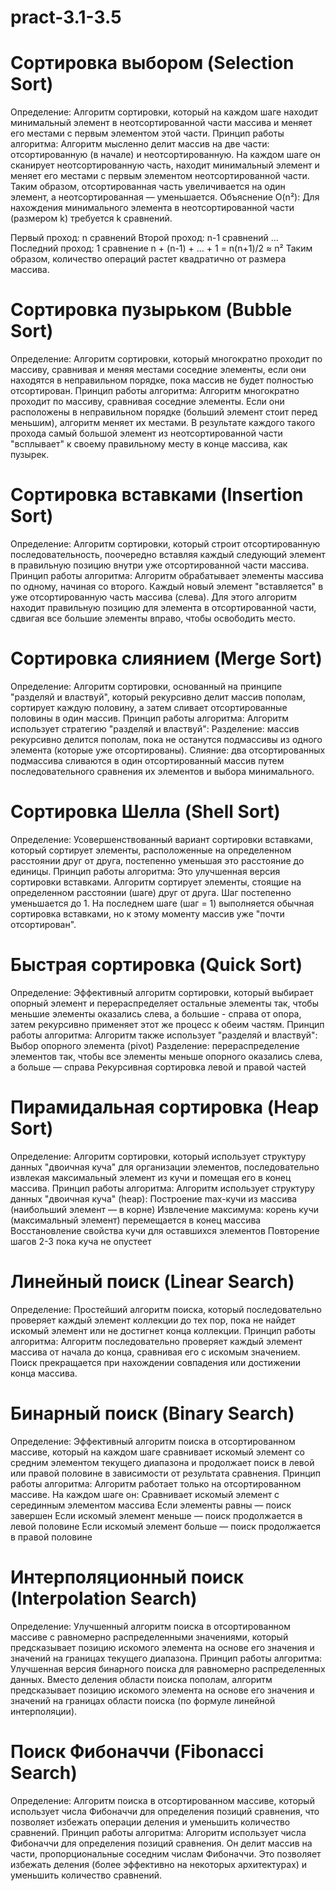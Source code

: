 # pract-3.1-3.5
# Сортировка выбором (Selection Sort)
Определение: Алгоритм сортировки, который на каждом шаге находит минимальный элемент в неотсортированной части массива и меняет его местами с первым элементом этой части.
Принцип работы алгоритма:
Алгоритм мысленно делит массив на две части: отсортированную (в начале) и неотсортированную. На каждом шаге он сканирует неотсортированную часть, находит минимальный элемент и меняет его местами с первым элементом неотсортированной части. Таким образом, отсортированная часть увеличивается на один элемент, а неотсортированная — уменьшается.
  Объяснение O(n²):
Для нахождения минимального элемента в неотсортированной части (размером k) требуется k сравнений.

Первый проход: n сравнений
Второй проход: n-1 сравнений
...
Последний проход: 1 сравнение
n + (n-1) + ... + 1 = n(n+1)/2 ≈ n²
Таким образом, количество операций растет квадратично от размера массива.

# Сортировка пузырьком (Bubble Sort)
Определение: Алгоритм сортировки, который многократно проходит по массиву, сравнивая и меняя местами соседние элементы, если они находятся в неправильном порядке, пока массив не будет полностью отсортирован.
Принцип работы алгоритма:
Алгоритм многократно проходит по массиву, сравнивая соседние элементы. Если они расположены в неправильном порядке (больший элемент стоит перед меньшим), алгоритм меняет их местами. В результате каждого такого прохода самый большой элемент из неотсортированной части "всплывает" к своему правильному месту в конце массива, как пузырек.

# Сортировка вставками (Insertion Sort)
Определение: Алгоритм сортировки, который строит отсортированную последовательность, поочередно вставляя каждый следующий элемент в правильную позицию внутри уже отсортированной части массива.
Принцип работы алгоритма:
Алгоритм обрабатывает элементы массива по одному, начиная со второго. Каждый новый элемент "вставляется" в уже отсортированную часть массива (слева). Для этого алгоритм находит правильную позицию для элемента в отсортированной части, сдвигая все большие элементы вправо, чтобы освободить место.

# Сортировка слиянием (Merge Sort)
Определение: Алгоритм сортировки, основанный на принципе "разделяй и властвуй", который рекурсивно делит массив пополам, сортирует каждую половину, а затем сливает отсортированные половины в один массив.
Принцип работы алгоритма:
Алгоритм использует стратегию "разделяй и властвуй":
Разделение: массив рекурсивно делится пополам, пока не останутся подмассивы из одного элемента (которые уже отсортированы).
Слияние: два отсортированных подмассива сливаются в один отсортированный массив путем последовательного сравнения их элементов и выбора минимального.

# Сортировка Шелла (Shell Sort)
Определение: Усовершенствованный вариант сортировки вставками, который сортирует элементы, расположенные на определенном расстоянии друг от друга, постепенно уменьшая это расстояние до единицы.
Принцип работы алгоритма:
Это улучшенная версия сортировки вставками. Алгоритм сортирует элементы, стоящие на определенном расстоянии (шаге) друг от друга. Шаг постепенно уменьшается до 1. На последнем шаге (шаг = 1) выполняется обычная сортировка вставками, но к этому моменту массив уже "почти отсортирован".

# Быстрая сортировка (Quick Sort)
Определение: Эффективный алгоритм сортировки, который выбирает опорный элемент и перераспределяет остальные элементы так, чтобы меньшие элементы оказались слева, а большие - справа от опора, затем рекурсивно применяет этот же процесс к обеим частям.
Принцип работы алгоритма:
Алгоритм также использует "разделяй и властвуй":
Выбор опорного элемента (pivot)
Разделение: перераспределение элементов так, чтобы все элементы меньше опорного оказались слева, а больше — справа
Рекурсивная сортировка левой и правой частей

# Пирамидальная сортировка (Heap Sort)
Определение: Алгоритм сортировки, который использует структуру данных "двоичная куча" для организации элементов, последовательно извлекая максимальный элемент из кучи и помещая его в конец массива.
Принцип работы алгоритма:
Алгоритм использует структуру данных "двоичная куча" (heap):
Построение max-кучи из массива (наибольший элемент — в корне)
Извлечение максимума: корень кучи (максимальный элемент) перемещается в конец массива
Восстановление свойства кучи для оставшихся элементов
Повторение шагов 2-3 пока куча не опустеет

# Линейный поиск (Linear Search)
Определение: Простейший алгоритм поиска, который последовательно проверяет каждый элемент коллекции до тех пор, пока не найдет искомый элемент или не достигнет конца коллекции.
Принцип работы алгоритма:
Алгоритм последовательно проверяет каждый элемент массива от начала до конца, сравнивая его с искомым значением. Поиск прекращается при нахождении совпадения или достижении конца массива.

# Бинарный поиск (Binary Search)
Определение: Эффективный алгоритм поиска в отсортированном массиве, который на каждом шаге сравнивает искомый элемент со средним элементом текущего диапазона и продолжает поиск в левой или правой половине в зависимости от результата сравнения.
Принцип работы алгоритма:
Алгоритм работает только на отсортированном массиве. На каждом шаге он:
Сравнивает искомый элемент с серединным элементом массива
Если элементы равны — поиск завершен
Если искомый элемент меньше — поиск продолжается в левой половине
Если искомый элемент больше — поиск продолжается в правой половине

# Интерполяционный поиск (Interpolation Search)
Определение: Улучшенный алгоритм поиска в отсортированном массиве с равномерно распределенными значениями, который предсказывает позицию искомого элемента на основе его значения и значений на границах текущего диапазона.
Принцип работы алгоритма:
Улучшенная версия бинарного поиска для равномерно распределенных данных. Вместо деления области поиска пополам, алгоритм предсказывает позицию искомого элемента на основе его значения и значений на границах области поиска (по формуле линейной интерполяции).

# Поиск Фибоначчи (Fibonacci Search)
Определение: Алгоритм поиска в отсортированном массиве, который использует числа Фибоначчи для определения позиций сравнения, что позволяет избежать операции деления и уменьшить количество сравнений.
Принцип работы алгоритма:
Алгоритм использует числа Фибоначчи для определения позиций сравнения. Он делит массив на части, пропорциональные соседним числам Фибоначчи. Это позволяет избежать деления (более эффективно на некоторых архитектурах) и уменьшить количество сравнений.

